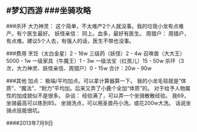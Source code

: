 #梦幻西游
###坐骑攻略
---

###杀环
	大力神灵：
		这个简单，不太难产2个人就没事。我的垃圾小龙有点难产。有个医生最好。
	妖怪亲信：
		同上。血多，最好有医生。
	周猎户：
		周猎户，有点难。建议5个人去，有强人的话，医生不带也没事。

###费用
	烹饪（太白金星）2 - 16w
	三级药（妖怪）2 - 4w
	召唤兽（大大王）5000 - 1w
	一级家具（牛魔王）1 - 3w
	一级法宝（红孩儿）15 - 50w
	杀环（3次，大力神灵、妖怪亲信、周猎户）0 - 15w
	合计：20w - 90w

###其他
	加点：
		极端/平均加点。可以拿计算器算一下。
		我的小龙毛毯就是“体质”、“魔法”、“耐力”平均加。后来又弄了小鹿个全加“体质”的。
		对于给予人物属性的加成貌似不是很多。
	杂谈：
		经验满了，可以弄一个坐骑散散经验。
		我69，坐骑最高可以练到85。
		坐骑洗点，可以用圣兽丹小洗。或花200w大洗。
		话说坐骑点技能很坑。

####2013年7月9日